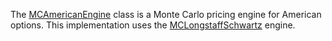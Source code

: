 The [MCAmericanEngine](http://quantlib.org/reference/class_quant_lib_1_1_m_c_american_engine.html) class is a Monte Carlo pricing engine for American options.  This implementation uses the [MCLongstaffSchwartz](MCLongstaffSchwartz.md) engine.
